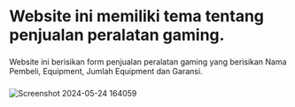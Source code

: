 <h1 align="left">Website ini memiliki tema tentang penjualan peralatan gaming.</h1>

###

<p align="left">Website ini berisikan form penjualan peralatan gaming yang berisikan Nama Pembeli, Equipment, Jumlah Equipment dan Garansi.</p>

###

![Screenshot 2024-05-24 164059](https://github.com/DaffaPutra7/PDW9_20220140133/assets/127067060/276fde51-261b-4187-bb33-6a4b77dc81a7)

###
